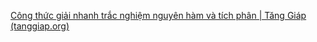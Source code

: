 [Công thức giải nhanh trắc nghiệm nguyên hàm và tích phân | Tăng Giáp (tanggiap.org)](https://tanggiap.org/threads/cong-thuc-giai-nhanh-trac-nghiem-nguyen-ham-va-tich-phan.7799/)

